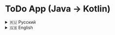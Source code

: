 # ToDo App (Java → Kotlin) 

<details>
<summary>🇷🇺 Русский</summary>

## 📱 О проекте
Приложение для управления задачами с:
- Миграцией с Java на Kotlin  
- Архитектурой MVVM  
- Room для хранения данных  

## 🛠 Технологии  
- **Язык**: Kotlin (было Java)  
- **Архитектура**: MVVM + Clean Architecture  
- **База данных**: Room  
- **Асинхронность**: Coroutines  

</details>

<details>
<summary>🇬🇧 English</summary>

## 📱 About  
Task management app featuring:
- Migration from Java to Kotlin  
- MVVM architecture  
- Room database  

## 🛠 Tech Stack  
- **Language**: Kotlin (originally Java)  
- **Architecture**: MVVM + Clean Architecture  
- **Database**: Room  
- **Async**: Coroutines  

</details>
